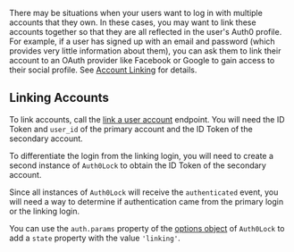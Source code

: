 There may be situations when your users want to log in with multiple accounts that they own. In these cases, you may want to link these accounts together so that they are all reflected in the user's Auth0 profile. For example, if a user has signed up with an email and password (which provides very little information about them), you can ask them to link their account to an OAuth provider like Facebook or Google to gain access to their social profile. See [Account Linking](/docs/users/concepts/overview-user-account-linking) for details.

## Linking Accounts

To link accounts, call the [link a user account](/api/management/v2#!/Users/post_identities) endpoint. You will need the ID Token and `user_id` of the primary account and the ID Token of the secondary account.

To differentiate the login from the linking login, you will need to create a second instance of `Auth0Lock` to obtain the ID Token of the secondary account.

Since all instances of `Auth0Lock` will receive the `authenticated` event, you will need a way to determine if authentication came from the primary login or the linking login.

You can use the `auth.params` property of the [options object](https://github.com/auth0/lock#authentication-options) of `Auth0Lock` to add a `state` property with the value `'linking'`.
